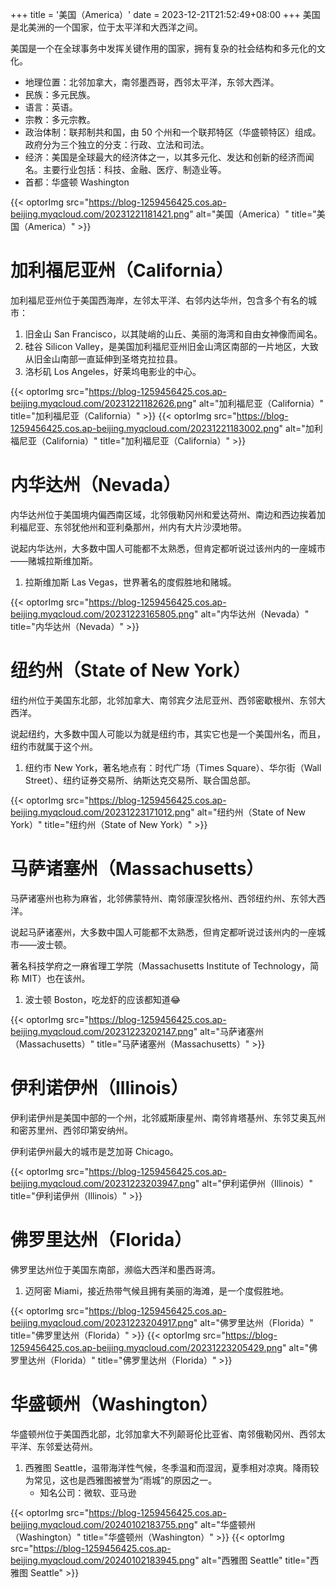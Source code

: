 +++
title = '美国（America）'
date = 2023-12-21T21:52:49+08:00
+++
美国是北美洲的一个国家，位于太平洋和大西洋之间。
<!--more-->
美国是一个在全球事务中发挥关键作用的国家，拥有复杂的社会结构和多元化的文化。

- 地理位置：北邻加拿大，南邻墨西哥，西邻太平洋，东邻大西洋。
- 民族：多元民族。
- 语言：英语。
- 宗教：多元宗教。
- 政治体制：联邦制共和国，由 50 个州和一个联邦特区（华盛顿特区）组成。政府分为三个独立的分支：行政、立法和司法。
- 经济：美国是全球最大的经济体之一，以其多元化、发达和创新的经济而闻名。主要行业包括：科技、金融、医疗、制造业等。
- 首都：华盛顿 Washington

{{< optorImg src="https://blog-1259456425.cos.ap-beijing.myqcloud.com/20231221181421.png" alt="美国（America）" title="美国（America）" >}}

# 加利福尼亚州（California）
加利福尼亚州位于美国西海岸，左邻太平洋、右邻内达华州，包含多个有名的城市：
1. 旧金山 San Francisco，以其陡峭的山丘、美丽的海湾和自由女神像而闻名。
2. 硅谷 Silicon Valley，是美国加利福尼亚州旧金山湾区南部的一片地区，大致从旧金山南部一直延伸到圣塔克拉拉县。
3. 洛杉矶 Los Angeles，好莱坞电影业的中心。

{{< optorImg src="https://blog-1259456425.cos.ap-beijing.myqcloud.com/20231221182626.png" alt="加利福尼亚（California）" title="加利福尼亚（California）" >}}
{{< optorImg src="https://blog-1259456425.cos.ap-beijing.myqcloud.com/20231221183002.png" alt="加利福尼亚（California）" title="加利福尼亚（California）" >}}

# 内华达州（Nevada）
内华达州位于美国境内偏西南区域，北邻俄勒冈州和爱达荷州、南边和西边挨着加利福尼亚、东邻犹他州和亚利桑那州，州内有大片沙漠地带。

说起内华达州，大多数中国人可能都不太熟悉，但肯定都听说过该州内的一座城市——赌城拉斯维加斯。
1. 拉斯维加斯 Las Vegas，世界著名的度假胜地和赌城。

{{< optorImg src="https://blog-1259456425.cos.ap-beijing.myqcloud.com/20231223165805.png" alt="内华达州（Nevada）" title="内华达州（Nevada）" >}}

# 纽约州（State of New York）
纽约州位于美国东北部，北邻加拿大、南邻宾夕法尼亚州、西邻密歇根州、东邻大西洋。

说起纽约，大多数中国人可能以为就是纽约市，其实它也是一个美国州名，而且，纽约市就属于这个州。
1. 纽约市 New York，著名地点有：时代广场（Times Square）、华尔街（Wall Street）、纽约证券交易所、纳斯达克交易所、联合国总部。

{{< optorImg src="https://blog-1259456425.cos.ap-beijing.myqcloud.com/20231223171012.png" alt="纽约州（State of New York）" title="纽约州（State of New York）" >}}

# 马萨诸塞州（Massachusetts）
马萨诸塞州也称为麻省，北邻佛蒙特州、南邻康涅狄格州、西邻纽约州、东邻大西洋。

说起马萨诸塞州，大多数中国人可能都不太熟悉，但肯定都听说过该州内的一座城市——波士顿。

著名科技学府之一麻省理工学院（Massachusetts Institute of Technology，简称 MIT）也在该州。
1. 波士顿 Boston，吃龙虾的应该都知道😂

{{< optorImg src="https://blog-1259456425.cos.ap-beijing.myqcloud.com/20231223202147.png" alt="马萨诸塞州（Massachusetts）" title="马萨诸塞州（Massachusetts）" >}}

# 伊利诺伊州（Illinois）
伊利诺伊州是美国中部的一个州，北邻威斯康星州、南邻肯塔基州、东邻艾奥瓦州和密苏里州、西邻印第安纳州。

伊利诺伊州最大的城市是芝加哥 Chicago。

{{< optorImg src="https://blog-1259456425.cos.ap-beijing.myqcloud.com/20231223203947.png" alt="伊利诺伊州（Illinois）" title="伊利诺伊州（Illinois）" >}}

# 佛罗里达州（Florida）
佛罗里达州位于美国东南部，濒临大西洋和墨西哥湾。
1. 迈阿密 Miami，接近热带气候且拥有美丽的海滩，是一个度假胜地。

{{< optorImg src="https://blog-1259456425.cos.ap-beijing.myqcloud.com/20231223204917.png" alt="佛罗里达州（Florida）" title="佛罗里达州（Florida）" >}}
{{< optorImg src="https://blog-1259456425.cos.ap-beijing.myqcloud.com/20231223205429.png" alt="佛罗里达州（Florida）" title="佛罗里达州（Florida）" >}}

# 华盛顿州（Washington）
华盛顿州位于美国西北部，北邻加拿大不列颠哥伦比亚省、南邻俄勒冈州、西邻太平洋、东邻爱达荷州。
1. 西雅图 Seattle，温带海洋性气候，冬季温和而湿润，夏季相对凉爽。降雨较为常见，这也是西雅图被誉为“雨城”的原因之一。
    - 知名公司：微软、亚马逊

{{< optorImg src="https://blog-1259456425.cos.ap-beijing.myqcloud.com/20240102183755.png" alt="华盛顿州（Washington）" title="华盛顿州（Washington）" >}}
{{< optorImg src="https://blog-1259456425.cos.ap-beijing.myqcloud.com/20240102183945.png" alt="西雅图 Seattle" title="西雅图 Seattle" >}}

